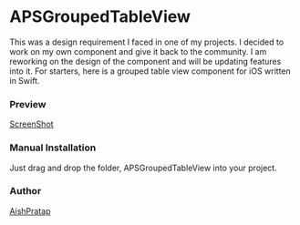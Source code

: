 # APSGroupedTableView

This was a design requirement I faced in one of my projects. I decided to work on my own component and give it back to the community. I am reworking on the design of the component and will be updating features into it. For starters, here is a grouped table view component for iOS written in Swift.

### Preview

[ScreenShot](https://github.com/AishPratap/APSGroupedTableView/blob/master/Screenshots/ScreenShot.png)

### Manual Installation

Just drag and drop the folder, APSGroupedTableView into your project.


### Author

[AishPratap](https://github.com/AishPratap)
